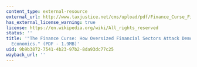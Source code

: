 ```yaml
---
content_type: external-resource
external_url: http://www.taxjustice.net/cms/upload/pdf/Finance_Curse_Final.pdf
has_external_license_warning: true
license: https://en.wikipedia.org/wiki/All_rights_reserved
status: ''
title: '"The Finance Curse: How Oversized Financial Sectors Attack Democracy and Corrupt
  Economics." (PDF - 1.9MB)'
uid: 9b9b3872-7541-4b23-97b2-8da93dc77c25
wayback_url: ''
---
```

